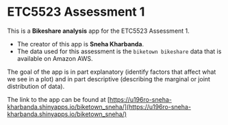 
# ETC5523 Assessment 1

This is a **Bikeshare analysis** app for the ETC5523 Assessment 1. 

* The creator of this app is **Sneha Kharbanda**.
* The data used for this assessment is the `biketown bikeshare` data that is available on Amazon AWS. 

The goal of the app is in part explanatory (identify factors that affect what we see in a plot) and in part descriptive (describing the marginal or joint distribution of data).

The link to the app can be found at [https://u196ro-sneha-kharbanda.shinyapps.io/biketown_sneha/](https://u196ro-sneha-kharbanda.shinyapps.io/biketown_sneha/)
